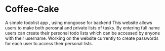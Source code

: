 # Coffee-Cake
A simple todolist app , using mongoose for backend
This website allows users to make both perosnal and private lists of tasks. By entering full name users can create their personal todo lists which can be accessed by anyone with their username. 
Working on the website currently to create passwords for each user to access their personal lists.
